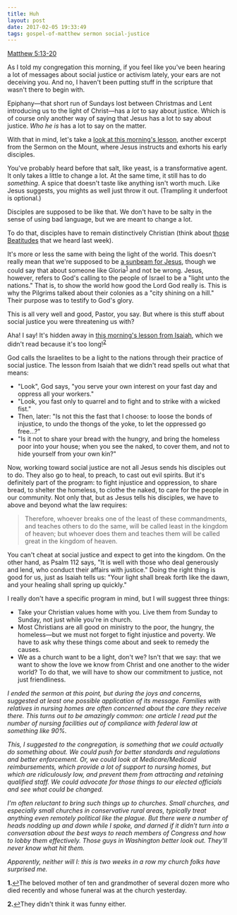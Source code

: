 ```yaml
---
title: Huh
layout: post
date: 2017-02-05 19:33:49
tags: gospel-of-matthew sermon social-justice
---
```

[Matthew 5:13-20](http://bible.oremus.org/?ql=353345316)

As I told my congregation this morning, if you feel like you've been hearing a lot of messages about social justice or activism lately, your ears are not deceiving you. And no, I haven't been putting stuff in the scripture that wasn't there to begin with. 

Epiphany&mdash;that short run of Sundays lost between Christmas and Lent introducing us to the light of Christ&mdash;has a *lot* to say about justice. Which is of course only another way of saying that Jesus has a lot to say about justice. *Who he is* has a lot to say on the matter.

With that in mind, let's take a [look at this morning's lesson](http://bible.oremus.org/?ql=353345316), another excerpt from the Sermon on the Mount, where Jesus instructs and exhorts his early disciples.

You've probably heard before that salt, like yeast, is a transformative agent. It only takes a little to change a lot. At the same time, it still has to do *something*. A spice that doesn't taste like anything isn't worth much. Like Jesus suggests, you mights as well just throw it out. (Trampling it underfoot is optional.)

Disciples are supposed to be like that. We don't have to be salty in the sense of using bad language, but we are meant to change a lot.

To do that, disciples have to remain distinctively Christian (think about [those Beatitudes](http://apastorsnotebook.com/2017/01/29/hope-and-values.html) that we heard last week).

It's more or less the same with being the light of the world. This doesn't really mean that we're supposed to be [a sunbeam for Jesus](https://www.youtube.com/watch?v=09FDdfC5R48), though we could say that about someone like Gloria<sup id="a1">[1](#fn1)</sup> and not be wrong. Jesus, however, refers to God's calling to the people of Israel to be a "light unto the nations." That is, to show the world how good the Lord God really is. This is why the Pilgrims talked about their colonies as a "city shining on a hill." Their purpose was to testify to God's glory.

This is all very well and good, Pastor, you say. But where is this stuff about social justice you were threatening us with?

Aha! I say! It's hidden away in [this morning's lesson from Isaiah](http://bible.oremus.org/?ql=353346387), which we didn't read because it's too long!<sup id="b1">[2](#fn2)</sup>

God calls the Israelites to be a light to the nations through their practice of social justice. The lesson from Isaiah that we didn't read spells out what that means:

- "Look", God says, "you serve your own interest on your fast day and oppress all your workers."
- "Look, you fast only to quarrel and to fight and to strike with a wicked fist."
- Then, later: "Is not this the fast that I choose: to loose the bonds of injustice, to undo the thongs of the yoke, to let the oppressed go free...?"
- "Is it not to share your bread with the hungry, and bring the homeless poor into your house; when you see the naked, to cover them, and not to hide yourself from your own kin?"

Now, working toward social justice are not all Jesus sends his disciples out to do. They also go to heal, to preach, to cast out evil spirits. But it's definitely part of the program: to fight injustice and oppression, to share bread, to shelter the homeless, to clothe the naked, to care for the people in our community. Not only that, but as Jesus tells his disciples, we have to above and beyond what the law requires:

> Therefore, whoever breaks one of the least of these commandments, and teaches others to do the same, will be called least in the kingdom of heaven; but whoever does them and teaches them will be called great in the kingdom of heaven.

You can't cheat at social justice and expect to get into the kingdom. On the other hand, as Psalm 112 says, "It is well with those who deal generously and lend, who conduct their affairs with justice." Doing the right thing is good for us, just as Isaiah tells us: "Your light shall break forth like the dawn, and your healing shall spring up quickly."

I really don't have a specific program in mind, but I will suggest three things:

- Take your Christian values home with you. Live them from Sunday to Sunday, not just while you're in church.
- Most Christians are all good on ministry to the poor, the hungry, the homeless&mdash;but we must not forget to fight injustice and poverty. We have to ask why these things come about and seek to remedy the causes.
- We as a church want to be a light, don't we? Isn't that we say: that we want to show the love we know from Christ and one another to the wider world? To do that, we will have to show our commitment to justice, not just friendliness.

*I ended the sermon at this point, but during the joys and concerns, suggested at least one possible application of its message. Families with relatives in nursing homes are often concerned about the care they receive there. This turns out to be amazingly common: one article I read put the number of nursing facilities out of compliance with federal law at something like 90%.*

*This, I suggested to the congregation, is something that we could actually do something about. We could push for better standards and regulations and better enforcement. Or, we could look at Medicare/Medicaid reimbursements, which provide a lot of support to nursing homes, but which are ridiculously low, and prevent them from attracting and retaining qualified staff. We could advocate for those things to our elected officials and see what could be changed.*

*I'm often reluctant to bring such things up to churches. Small churches, and especially small churches in conservative rural areas, typically treat anything even remotely political like the plague. But there were a number of heads nodding up and down while I spoke, and darned if it didn't turn into a conversation about the best ways to reach members of Congress and how to lobby them effectively. Those guys in Washington better look out. They'll never know what hit them.*

*Apparently, neither will I: this is two weeks in a row my church folks have surprised me.*

<b id="fn1">1.</b>[↩](#a1)The beloved mother of ten and grandmother of several dozen more who died recently and whose funeral was at the church yesterday.

<b id="fn2">2.</b>[↩](#b1)They didn't think it was funny either.
<!--share-->
